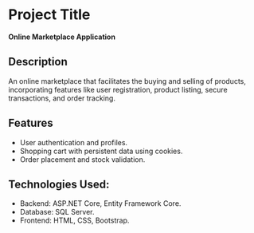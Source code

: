 # **Project Title**
**Online Marketplace Application**


## Description
An online marketplace that facilitates the buying and selling of products, incorporating features like user registration, product listing, secure transactions, and order tracking.

## Features
- User authentication and profiles.
- Shopping cart with persistent data using cookies.
- Order placement and stock validation.

## Technologies Used:
- Backend: ASP.NET Core, Entity Framework Core.
- Database: SQL Server.
- Frontend: HTML, CSS, Bootstrap.
